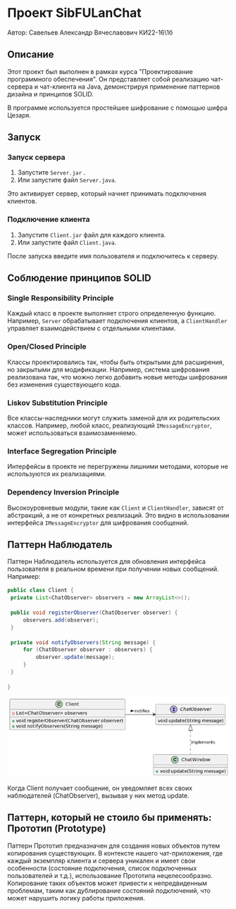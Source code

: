 # Проект SibFULanChat
Автор: Савельев Александр Вячеславович КИ22-16\1б
## Описание
Этот проект был выполнен в рамках курса "Проектирование программного обеспечения". Он представляет собой реализацию чат-сервера и чат-клиента на Java, демонстрируя применение паттернов дизайна и принципов SOLID.

В программе используется простейшее шифрование с помощью шифра Цезаря.


## Запуск

### Запуск сервера
1. Запустите `Server.jar` .
2. Или запустите файл `Server.java`.

Это активирует сервер, который начнет принимать подключения клиентов.

### Подключение клиента
1. Запустите `Client.jar` файл для каждого клиента.
2. Или запустите файл `Client.java`.

После запуска введите имя пользователя и подключитесь к серверу.

## Соблюдение принципов SOLID

### Single Responsibility Principle
Каждый класс в проекте выполняет строго определенную функцию. Например, `Server` обрабатывает подключения клиентов, а `ClientHandler` управляет взаимодействием с отдельными клиентами.

### Open/Closed Principle
Классы проектировались так, чтобы быть открытыми для расширения, но закрытыми для модификации. Например, система шифрования реализована так, что можно легко добавить новые методы шифрования без изменения существующего кода.

### Liskov Substitution Principle
Все классы-наследники могут служить заменой для их родительских классов. Например, любой класс, реализующий `IMessageEncryptor`, может использоваться взаимозаменяемо.

### Interface Segregation Principle
Интерфейсы в проекте не перегружены лишними методами, которые не используются их реализациями.

### Dependency Inversion Principle
Высокоуровневые модули, такие как `Client` и `ClientHandler`, зависят от абстракций, а не от конкретных реализаций. Это видно в использовании интерфейса `IMessageEncryptor` для шифрования сообщений.

## Паттерн Наблюдатель

Паттерн Наблюдатель используется для обновления интерфейса пользователя в реальном времени при получении новых сообщений. Например:

```java
public class Client {
 private List<ChatObserver> observers = new ArrayList<>();

 public void registerObserver(ChatObserver observer) {
     observers.add(observer);
 }

 private void notifyObservers(String message) {
     for (ChatObserver observer : observers) {
         observer.update(message);
     }
 }
 
}
```

![Logo](readmedata/ClassDiagram.png)


Когда Client получает сообщение, он уведомляет всех своих наблюдателей (ChatObserver), вызывая у них метод update.

## Паттерн, который не стоило бы применять: Прототип (Prototype)

Паттерн Прототип предназначен для создания новых объектов путем копирования существующих. В контексте нашего чат-приложения, где каждый экземпляр клиента и сервера уникален и имеет свои особенности (состояние подключения, список подключенных пользователей и т.д.), использование Прототипа нецелесообразно. Копирование таких объектов может привести к непредвиденным проблемам, таким как дублирование состояний подключений, что может нарушить логику работы приложения.

